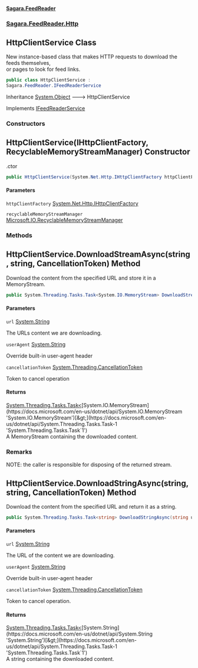 #### [Sagara.FeedReader](index.md 'index')
### [Sagara.FeedReader.Http](index.md#Sagara.FeedReader.Http 'Sagara.FeedReader.Http')

## HttpClientService Class

New instance-based class that makes HTTP requests to download the feeds themselves,   
or pages to look for feed links.

```csharp
public class HttpClientService :
Sagara.FeedReader.IFeedReaderService
```

Inheritance [System.Object](https://docs.microsoft.com/en-us/dotnet/api/System.Object 'System.Object') &#129106; HttpClientService

Implements [IFeedReaderService](Sagara.FeedReader.IFeedReaderService.md 'Sagara.FeedReader.IFeedReaderService')
### Constructors

<a name='Sagara.FeedReader.Http.HttpClientService.HttpClientService(System.Net.Http.IHttpClientFactory,Microsoft.IO.RecyclableMemoryStreamManager)'></a>

## HttpClientService(IHttpClientFactory, RecyclableMemoryStreamManager) Constructor

.ctor

```csharp
public HttpClientService(System.Net.Http.IHttpClientFactory httpClientFactory, Microsoft.IO.RecyclableMemoryStreamManager recyclableMemoryStreamManager);
```
#### Parameters

<a name='Sagara.FeedReader.Http.HttpClientService.HttpClientService(System.Net.Http.IHttpClientFactory,Microsoft.IO.RecyclableMemoryStreamManager).httpClientFactory'></a>

`httpClientFactory` [System.Net.Http.IHttpClientFactory](https://docs.microsoft.com/en-us/dotnet/api/System.Net.Http.IHttpClientFactory 'System.Net.Http.IHttpClientFactory')

<a name='Sagara.FeedReader.Http.HttpClientService.HttpClientService(System.Net.Http.IHttpClientFactory,Microsoft.IO.RecyclableMemoryStreamManager).recyclableMemoryStreamManager'></a>

`recyclableMemoryStreamManager` [Microsoft.IO.RecyclableMemoryStreamManager](https://docs.microsoft.com/en-us/dotnet/api/Microsoft.IO.RecyclableMemoryStreamManager 'Microsoft.IO.RecyclableMemoryStreamManager')
### Methods

<a name='Sagara.FeedReader.Http.HttpClientService.DownloadStreamAsync(string,string,System.Threading.CancellationToken)'></a>

## HttpClientService.DownloadStreamAsync(string, string, CancellationToken) Method

Download the content from the specified URL and store it in a MemoryStream.

```csharp
public System.Threading.Tasks.Task<System.IO.MemoryStream> DownloadStreamAsync(string url, string? userAgent=null, System.Threading.CancellationToken cancellationToken=default(System.Threading.CancellationToken));
```
#### Parameters

<a name='Sagara.FeedReader.Http.HttpClientService.DownloadStreamAsync(string,string,System.Threading.CancellationToken).url'></a>

`url` [System.String](https://docs.microsoft.com/en-us/dotnet/api/System.String 'System.String')

The URLs content we are downloading.

<a name='Sagara.FeedReader.Http.HttpClientService.DownloadStreamAsync(string,string,System.Threading.CancellationToken).userAgent'></a>

`userAgent` [System.String](https://docs.microsoft.com/en-us/dotnet/api/System.String 'System.String')

Override built-in user-agent header

<a name='Sagara.FeedReader.Http.HttpClientService.DownloadStreamAsync(string,string,System.Threading.CancellationToken).cancellationToken'></a>

`cancellationToken` [System.Threading.CancellationToken](https://docs.microsoft.com/en-us/dotnet/api/System.Threading.CancellationToken 'System.Threading.CancellationToken')

Token to cancel operation

#### Returns
[System.Threading.Tasks.Task&lt;](https://docs.microsoft.com/en-us/dotnet/api/System.Threading.Tasks.Task-1 'System.Threading.Tasks.Task`1')[System.IO.MemoryStream](https://docs.microsoft.com/en-us/dotnet/api/System.IO.MemoryStream 'System.IO.MemoryStream')[&gt;](https://docs.microsoft.com/en-us/dotnet/api/System.Threading.Tasks.Task-1 'System.Threading.Tasks.Task`1')  
A MemoryStream containing the downloaded content.

### Remarks
NOTE: the caller is responsible for disposing of the returned stream.

<a name='Sagara.FeedReader.Http.HttpClientService.DownloadStringAsync(string,string,System.Threading.CancellationToken)'></a>

## HttpClientService.DownloadStringAsync(string, string, CancellationToken) Method

Download the content from the specified URL and return it as a string.

```csharp
public System.Threading.Tasks.Task<string> DownloadStringAsync(string url, string? userAgent=null, System.Threading.CancellationToken cancellationToken=default(System.Threading.CancellationToken));
```
#### Parameters

<a name='Sagara.FeedReader.Http.HttpClientService.DownloadStringAsync(string,string,System.Threading.CancellationToken).url'></a>

`url` [System.String](https://docs.microsoft.com/en-us/dotnet/api/System.String 'System.String')

The URL of the content we are downloading.

<a name='Sagara.FeedReader.Http.HttpClientService.DownloadStringAsync(string,string,System.Threading.CancellationToken).userAgent'></a>

`userAgent` [System.String](https://docs.microsoft.com/en-us/dotnet/api/System.String 'System.String')

Override built-in user-agent header

<a name='Sagara.FeedReader.Http.HttpClientService.DownloadStringAsync(string,string,System.Threading.CancellationToken).cancellationToken'></a>

`cancellationToken` [System.Threading.CancellationToken](https://docs.microsoft.com/en-us/dotnet/api/System.Threading.CancellationToken 'System.Threading.CancellationToken')

Token to cancel operation.

#### Returns
[System.Threading.Tasks.Task&lt;](https://docs.microsoft.com/en-us/dotnet/api/System.Threading.Tasks.Task-1 'System.Threading.Tasks.Task`1')[System.String](https://docs.microsoft.com/en-us/dotnet/api/System.String 'System.String')[&gt;](https://docs.microsoft.com/en-us/dotnet/api/System.Threading.Tasks.Task-1 'System.Threading.Tasks.Task`1')  
A string containing the downloaded content.